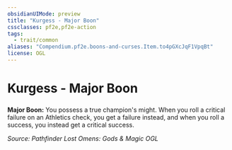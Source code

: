```yaml
---
obsidianUIMode: preview
title: "Kurgess - Major Boon"
cssclasses: pf2e,pf2e-action
tags:
  - trait/common
aliases: "Compendium.pf2e.boons-and-curses.Item.to4pGXcJqF1VpqBt"
license: OGL
---
```

# Kurgess - Major Boon

### 






**Major Boon:** You possess a true champion's might. When you roll a critical failure on an Athletics check, you get a failure instead, and when you roll a success, you instead get a critical success.

*Source: Pathfinder Lost Omens: Gods & Magic*
*OGL*